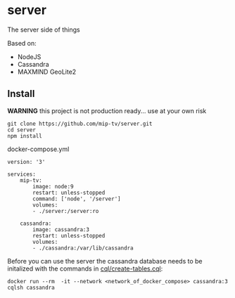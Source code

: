 # server
The server side of things

Based on:
- NodeJS
- Cassandra
- MAXMIND GeoLite2


## Install
**WARNING** this project is not production ready... use at your own risk

```
git clone https://github.com/mip-tv/server.git
cd server
npm install
```

docker-compose.yml
```
version: '3'

services:
    mip-tv:
        image: node:9
        restart: unless-stopped
        command: ['node', '/server']
        volumes:
        - ./server:/server:ro

    cassandra:
        image: cassandra:3
        restart: unless-stopped
        volumes:
        - ./cassandra:/var/lib/cassandra
```

Before you can use the server the cassandra database needs to be initalized with the commands in [cql/create-tables.cql](cql/create-tables.cql):
```
docker run --rm  -it --network <network_of_docker_compose> cassandra:3 cqlsh cassandra
```
